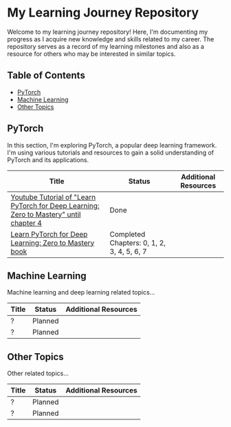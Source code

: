 # My Learning Journey Repository

Welcome to my learning journey repository! Here, I'm documenting my progress as I acquire new knowledge and skills related to my career. The repository serves as a record of my learning milestones and also as a resource for others who may be interested in similar topics.

## Table of Contents

- [PyTorch](#pytorch)
- [Machine Learning](#machine-learning)
- [Other Topics](#other-topics)

## PyTorch

In this section, I'm exploring PyTorch, a popular deep learning framework. I'm using various tutorials and resources to gain a solid understanding of PyTorch and its applications.

| Title                                                         | Status         | Additional Resources                                    |
| ------------------------------------------------------------- | -------------- | ------------------------------------------------------- |
| [Youtube Tutorial of "Learn PyTorch for Deep Learning: Zero to Mastery" until chapter 4](https://www.youtube.com/watch?v=V_xro1bcAuA) | Done           | |
| [Learn PyTorch for Deep Learning: Zero to Mastery book](https://www.learnpytorch.io/) | Completed Chapters: 0, 1, 2, 3, 4, 5, 6, 7 | |

## Machine Learning

Machine learning and deep learning related topics...

| Title                                                         | Status         | Additional Resources                                    |
| ------------------------------------------------------------- | -------------- | ------------------------------------------------------- |
| ?                    | Planned        | |
| ?    | Planned        | |

## Other Topics

Other related topics...

| Title                                                         | Status         | Additional Resources                                    |
| ------------------------------------------------------------- | -------------- | ------------------------------------------------------- |
| ?                                            | Planned        | |
| ?                                  | Planned        | |
